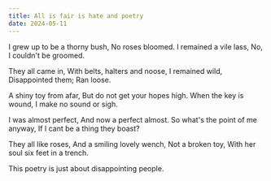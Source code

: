 ```yaml
---
title: All is fair is hate and poetry
date: 2024-05-11
---
```


<div class="poetry">

I grew up to be a thorny bush,
No roses bloomed.
I remained a vile lass,
No, I couldn't be groomed.

They all came in,
With belts, halters and noose,
I remained wild,
Disappointed them; Ran loose.

A shiny toy from afar,
But do not get your hopes high.
When the key is wound,
I make no sound or sigh.

I was almost perfect,
And now a perfect almost.
So what's the point of me anyway,
If I cant be a thing they boast?

They all like roses,
And a smiling lovely wench,
Not a broken toy,
With her soul six feet in a trench.

</div>

This poetry is just about disappointing people. 
